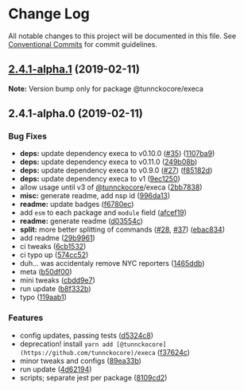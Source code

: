 # Change Log

All notable changes to this project will be documented in this file.
See [Conventional Commits](https://conventionalcommits.org) for commit guidelines.

## [2.4.1-alpha.1](https://github.com/tunnckoCore/monorepo/compare/@tunnckocore/execa@2.4.1-alpha.0...@tunnckocore/execa@2.4.1-alpha.1) (2019-02-11)

**Note:** Version bump only for package @tunnckocore/execa





## 2.4.1-alpha.0 (2019-02-11)


### Bug Fixes

* **deps:** update dependency execa to v0.10.0 ([#35](https://github.com/tunnckoCore/monorepo/issues/35)) ([1107ba9](https://github.com/tunnckoCore/monorepo/commit/1107ba9))
* **deps:** update dependency execa to v0.11.0 ([249b08b](https://github.com/tunnckoCore/monorepo/commit/249b08b))
* **deps:** update dependency execa to v0.9.0 ([#27](https://github.com/tunnckoCore/monorepo/issues/27)) ([f85182d](https://github.com/tunnckoCore/monorepo/commit/f85182d))
* **deps:** update dependency execa to v1 ([9ec1250](https://github.com/tunnckoCore/monorepo/commit/9ec1250))
* allow usage until v3 of [@tunnckocore](https://github.com/tunnckocore)/execa ([2bb7838](https://github.com/tunnckoCore/monorepo/commit/2bb7838))
* **misc:** generate readme, add nsp id ([996da13](https://github.com/tunnckoCore/monorepo/commit/996da13))
* **readme:** update badges ([f6780ec](https://github.com/tunnckoCore/monorepo/commit/f6780ec))
* add `esm` to each package and `module` field ([afcef19](https://github.com/tunnckoCore/monorepo/commit/afcef19))
* **readme:** generate readme ([d03554c](https://github.com/tunnckoCore/monorepo/commit/d03554c))
* **split:** more better splitting of commands ([#28](https://github.com/tunnckoCore/monorepo/issues/28), [#37](https://github.com/tunnckoCore/monorepo/issues/37)) ([ebac834](https://github.com/tunnckoCore/monorepo/commit/ebac834))
* add readme ([29b9961](https://github.com/tunnckoCore/monorepo/commit/29b9961))
* ci tweaks ([6cb1532](https://github.com/tunnckoCore/monorepo/commit/6cb1532))
* ci typo up ([574cc52](https://github.com/tunnckoCore/monorepo/commit/574cc52))
* duh... was accidentaly remove NYC reporters ([1465ddb](https://github.com/tunnckoCore/monorepo/commit/1465ddb))
* meta ([b50df00](https://github.com/tunnckoCore/monorepo/commit/b50df00))
* mini tweaks ([cbdd9e7](https://github.com/tunnckoCore/monorepo/commit/cbdd9e7))
* run update ([b8f332b](https://github.com/tunnckoCore/monorepo/commit/b8f332b))
* typo ([119aab1](https://github.com/tunnckoCore/monorepo/commit/119aab1))


### Features

* config updates, passing tests ([d5324c8](https://github.com/tunnckoCore/monorepo/commit/d5324c8))
* deprecation! install `yarn add [@tunnckocore](https://github.com/tunnckocore)/execa` ([f37624c](https://github.com/tunnckoCore/monorepo/commit/f37624c))
* minor tweaks and configs ([89ea33b](https://github.com/tunnckoCore/monorepo/commit/89ea33b))
* run update ([4d62194](https://github.com/tunnckoCore/monorepo/commit/4d62194))
* scripts; separate jest per package ([8109cd2](https://github.com/tunnckoCore/monorepo/commit/8109cd2))
